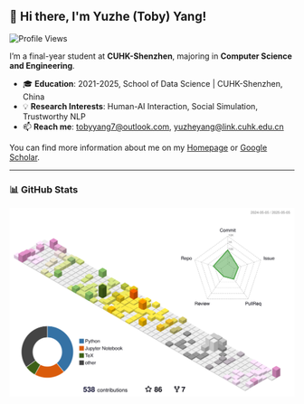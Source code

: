 ## 👋 Hi there, I'm Yuzhe (Toby) Yang!   

![Profile Views](https://komarev.com/ghpvc/?username=TobyYang7&color=blue&style=flat-square)

I’m a final-year student at **CUHK-Shenzhen**, majoring in **Computer Science and Engineering**.

- 🎓 **Education**: 2021-2025, School of Data Science | CUHK-Shenzhen, China
- 💡 **Research Interests**: Human-AI Interaction, Social Simulation, Trustworthy NLP
- 📫 **Reach me**: [tobyyang7@outlook.com](mailto:tobyyang7@outlook.com), [yuzheyang@link.cuhk.edu.cn](mailto:yuzheyang@link.cuhk.edu.cn)

You can find more information about me on my [Homepage](https://tobyyang7.github.io/) or [Google Scholar](https://scholar.google.com/citations?user=Oj296F8AAAAJ). 

---

### 📊 GitHub Stats

<!-- <p align="center">
  <img width="80%" src="https://github-profile-summary-cards.vercel.app/api/cards/profile-details?username=TobyYang7&theme=dracula"/>
</p> -->


[![Contributions in 3D](/profile-3d-contrib/profile-season-animate.svg)](https://github.com/marketplace/actions/github-profile-3d-contrib)
